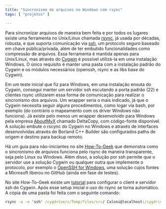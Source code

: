 ```yaml
---
title: "Sincronismo de arquivos no Windows com rsync"
tags: [ "projetos" ]

---
```

Para sincronizar arquivos de maneira bem feita e por todos os lugares existe uma ferramenta no Unix/Linux chamada [rsync](https://download.samba.org/pub/rsync/rsync.html), já usada por décadas, robusta, e que suporta comunicação via [ssh](https://en.wikipedia.org/wiki/Secure_Shell), um protocolo seguro baseado em chave pública/privada, além de ter embutido funcionalidades como compressão de arquivos. Essa ferramenta é mantida apenas para Unix/Linux, mas através do [Cygwin](https://cygwin.com/install.html) é possível utilizá-la em uma instalação Windows. O único requisito é manter uma pasta com a instalação padrão do Cygwin e os módulos necessários (openssh, rsync e as libs base do Cygwin).

Em um teste inicial que fiz para Windows, em uma instalação enxuta do Cygwin, consegui manter um servidor ssh escutando a porta padrão (22) e clientes rsync utilizarem essa forma de comunicação para realizar o sincronismo dos arquivos. Um wrapper seria o mais indicado, já que o Cygwin necessita seguir alguns procedimentos, como logar via bash, por exemplo (do contrário o mapeamento com os driver Windows não funciona). Já existe pelo menos um wrapper desenvolvido para Windows pela empresa [AboutMyX](http://www.aboutmyip.com/AboutMyXApp/DeltaCopy.jsp) chamado DeltaCopy, com código-fonte disponível. A solução embute o rscync do Cygwin no Windows e através de interfaces desenvolvidas através do Borland C++ Builder são configurados paths de origem e destino para backup remoto.

Há um guia para não-iniciantes no site [How-To-Geek](http://www.howtogeek.com/175008/the-non-beginners-guide-to-syncing-data-with-rsync/) que demonstra como o sincronismo de arquivos funciona pelo rsync de maneira transparente, seja pelo Linux ou Windows. Além disso, a solução por ssh permite que o servidor use a solução Cygwin ou qualquer outra que implemente o protocolo, por exemplo o [OpenSSH for Windows](https://github.com/PowerShell/Win32-OpenSSH), uma solução cujos fontes a Microsoft liberou no GitHub (ainda em fase de testes).

No site How-To-Geek existe um [tutorial](http://www.howtogeek.com/howto/41560/how-to-get-ssh-command-line-access-to-windows-7-using-cygwin/) para configurar o client e servidor ssh do Cygwin. Após esse setup inicial o uso do rsync se torna automático. A cópia de uma pasta foi feita com o seguinte comando:

```cmd
rsync -a -e 'ssh' /cygdrive/c/Temp/files/src/ Caloni@localhost:/cygdrive/c/Temp/files/dest
```
